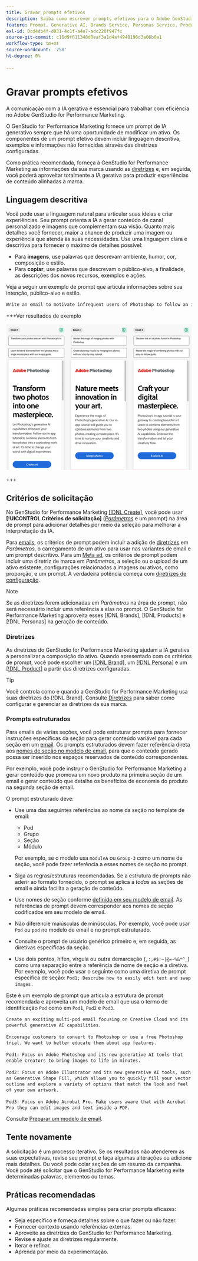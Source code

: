```yaml
---
title: Gravar prompts efetivos
description: Saiba como escrever prompts efetivos para o Adobe GenStudio for Performance Marketing.
feature: Prompt, Generative AI, Brands Service, Personas Service, Products Service, Guidelines
exl-id: 0cd4db4f-d031-4c1f-a4e7-adc220f947fc
source-git-commit: c16d9f611348d0eaf3a1d4af4948196d3a06b0a1
workflow-type: tm+mt
source-wordcount: '758'
ht-degree: 0%

---
```


# Gravar prompts efetivos

A comunicação com a IA gerativa é essencial para trabalhar com eficiência no Adobe GenStudio for Performance Marketing.

O GenStudio for Performance Marketing fornece um prompt de IA generativo sempre que há uma oportunidade de modificar um ativo. Os componentes de um prompt efetivo devem incluir linguagem descritiva, exemplos e informações não fornecidas através das diretrizes configuradas.

Como prática recomendada, forneça à GenStudio for Performance Marketing as informações da sua marca usando as [diretrizes](/help/user-guide/guidelines/overview.md) e, em seguida, você poderá aproveitar totalmente a IA gerativa para produzir experiências de conteúdo alinhadas à marca.

## Linguagem descritiva

Você pode usar a linguagem natural para articular suas ideias e criar experiências. Seu prompt orienta a IA a gerar conteúdo de canal personalizado e imagens que complementam sua visão. Quanto mais detalhes você fornecer, maior a chance de produzir uma imagem ou experiência que atenda às suas necessidades. Use uma linguagem clara e descritiva para fornecer o máximo de detalhes possível:

- Para **imagens**, use palavras que descrevam ambiente, humor, cor, composição e estilo.
- Para **copiar**, use palavras que descrevam o público-alvo, a finalidade, as descrições dos novos recursos, exemplos e ações.

Veja a seguir um exemplo de prompt que articula informações sobre sua intenção, público-alvo e estilo.

```bash
Write an email to motivate infrequent users of Photoshop to follow an in-app tutorial that teaches them to combine elements of two photos into a beautiful work of art. Highlight the generative AI capabilities of Photoshop and use references to natural imagery.
```

+++Ver resultados de exemplo

![três emails gerados](/help/assets/sample-email.png)

+++

## Critérios de solicitação

No GenStudio for Performance Marketing [[!DNL Create]](/help/user-guide/create/overview.md), você pode usar **[!UICONTROL Critérios de solicitação]** ([_Parâmetros_](/help/user-guide/create/overview.md#parameters) e um prompt) na área de prompt para adicionar detalhes por meio da seleção para melhorar a interpretação da IA.

Para [emails](/help/user-guide/create/email-experiences.md), os critérios de prompt podem incluir a adição de [diretrizes](/help/user-guide/guidelines/overview.md) em _Parâmetros_, o carregamento de um ativo para usar nas variantes de email e um prompt descritivo. Para um [Meta ad](/help/tutorials/create-meta-ad.md), os critérios de prompt podem incluir uma diretriz de marca em _Parâmetros_, a seleção ou o upload de um ativo existente, configurações relacionadas a imagens ou ativos, como proporção, e um prompt. A verdadeira potência começa com [diretrizes de configuração](/help/user-guide/guidelines/add-guidelines.md).

>[!NOTE]
>
>Se as diretrizes forem adicionadas em _Parâmetros_ na área de prompt, não será necessário incluir uma referência a elas no prompt. O GenStudio for Performance Marketing aproveita esses [!DNL Brands], [!DNL Products] e [!DNL Personas] na geração de conteúdo.

### Diretrizes

As diretrizes do GenStudio for Performance Marketing ajudam a IA gerativa a personalizar a composição do ativo. Quando apresentado com os critérios de prompt, você pode escolher um [[!DNL Brand]](/help/user-guide/guidelines/brands.md), um [[!DNL Persona]](/help/user-guide/guidelines/personas.md) e um [[!DNL Product]](/help/user-guide/guidelines/products.md) a partir das diretrizes configuradas.

>[!TIP]
>
>Você controla como e quando a GenStudio for Performance Marketing usa suas diretrizes do [!DNL Brand]. Consulte [Diretrizes](/help/user-guide/guidelines/overview.md) para saber como configurar e gerenciar as diretrizes da sua marca.

### Prompts estruturados

Para emails de várias seções, você pode estruturar prompts para fornecer instruções específicas da seção para gerar conteúdo variável para cada seção em um [email](/help/user-guide/create/email-experiences.md). Os prompts estruturados devem fazer referência direta aos [nomes de seção no modelo de email](/help/user-guide/content/email-template.md#multi-section-emails), para que o conteúdo gerado possa ser inserido nos espaços reservados de conteúdo correspondentes.

Por exemplo, você pode instruir o GenStudio for Performance Marketing a gerar conteúdo que promova um novo produto na primeira seção de um email e gerar conteúdo que detalhe os benefícios de economia do produto na segunda seção de email.

O prompt estruturado deve:

- Use uma das seguintes referências ao nome da seção no template de email:
   - Pod
   - Grupo
   - Seção
   - Módulo

  Por exemplo, se o modelo usa `moduleA` ou `Group-3` como um nome de seção, você pode fazer referência a esses nomes de seção no prompt.

- Siga as regras/estruturas recomendadas. Se a estrutura de prompts não aderir ao formato fornecido, o prompt se aplica a *todas* as seções de email e ainda facilita a geração de conteúdo.
- Use nomes de seção conforme [definido em seu modelo de email](/help/user-guide/content/email-template.md#code-an-email-template). As referências de prompt devem corresponder aos nomes de seção codificados em seu modelo de email.
- Não diferencie maiúsculas de minúsculas. Por exemplo, você pode usar `Pod` ou `pod` no modelo de email e no prompt estruturado.
- Consulte o prompt de usuário genérico primeiro e, em seguida, as diretivas específicas da seção.
- Use dois pontos, hífen, vírgula ou outra demarcação (`,:;#$!~|@=-%&*^_`) como uma separação entre a referência de nome de seção e a diretiva. Por exemplo, você pode usar o seguinte como uma diretiva de prompt específica de seção: `Pod1; Describe how to easily edit text and swap images.`

Este é um exemplo de prompt que articula a estrutura de prompt recomendada e aproveita um modelo de email que usa o termo de identificação `Pod` como em `Pod1`, `Pod2` e `Pod3`.

```properties
Create an exciting multi-pod email focusing on Creative Cloud and its powerful generative AI capabilities.

Encourage customers to convert to Photoshop or use a free Photoshop trial. We want to better educate them about app features.

Pod1: Focus on Adobe Photoshop and its new generative AI tools that enable creators to bring images to life in minutes.

Pod2: Focus on Adobe Illustrator and its new generative AI tools, such as Generative Shape Fill, which allows you to quickly fill your vector outline and explore a variety of options that match the look and feel of your own artwork.

Pod3: Focus on Adobe Acrobat Pro. Make users aware that with Acrobat Pro they can edit images and text inside a PDF.
```

Consulte [Preparar um modelo de email](/help/user-guide/content/email-template.md#code-an-email-template).

## Tente novamente

A solicitação é um processo iterativo. Se os resultados não atenderem às suas expectativas, revise seu prompt e faça algumas alterações ou adicione mais detalhes. Ou você pode colar seções de um resumo da campanha. Você pode até solicitar que o GenStudio for Performance Marketing evite determinadas palavras, elementos ou temas.

## Práticas recomendadas

Algumas práticas recomendadas simples para criar prompts eficazes:

- Seja específico e forneça detalhes sobre o que fazer ou não fazer.
- Fornecer contexto usando referências externas.
- Aproveite as diretrizes do GenStudio for Performance Marketing.
- Revise e ajuste as diretrizes regularmente.
- Iterar e refinar.
- Aprenda por meio da experimentação.
